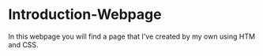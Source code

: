 # Introduction-Webpage
In this webpage you will find a page that I've created by my own using HTM and CSS.
